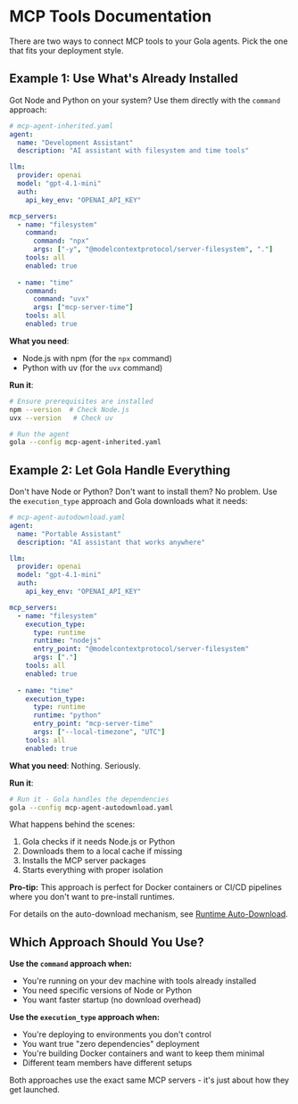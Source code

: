 # MCP Tools Documentation

There are two ways to connect MCP tools to your Gola agents. Pick the one that fits your deployment style.

## Example 1: Use What's Already Installed

Got Node and Python on your system? Use them directly with the `command` approach:

```yaml
# mcp-agent-inherited.yaml
agent:
  name: "Development Assistant"
  description: "AI assistant with filesystem and time tools"

llm:
  provider: openai
  model: "gpt-4.1-mini"
  auth:
    api_key_env: "OPENAI_API_KEY"

mcp_servers:
  - name: "filesystem"
    command:
      command: "npx"
      args: ["-y", "@modelcontextprotocol/server-filesystem", "."]
    tools: all
    enabled: true
    
  - name: "time"
    command:
      command: "uvx"
      args: ["mcp-server-time"]
    tools: all
    enabled: true
```

**What you need**: 
- Node.js with npm (for the `npx` command)
- Python with uv (for the `uvx` command)

**Run it**:
```bash
# Ensure prerequisites are installed
npm --version  # Check Node.js
uvx --version   # Check uv

# Run the agent
gola --config mcp-agent-inherited.yaml
```

## Example 2: Let Gola Handle Everything

Don't have Node or Python? Don't want to install them? No problem. Use the `execution_type` approach and Gola downloads what it needs:

```yaml
# mcp-agent-autodownload.yaml
agent:
  name: "Portable Assistant"
  description: "AI assistant that works anywhere"

llm:
  provider: openai
  model: "gpt-4.1-mini"
  auth:
    api_key_env: "OPENAI_API_KEY"

mcp_servers:
  - name: "filesystem"
    execution_type:
      type: runtime
      runtime: "nodejs"
      entry_point: "@modelcontextprotocol/server-filesystem"
      args: ["."]
    tools: all
    enabled: true
    
  - name: "time"
    execution_type:
      type: runtime
      runtime: "python"
      entry_point: "mcp-server-time"
      args: ["--local-timezone", "UTC"]
    tools: all
    enabled: true
```

**What you need**: Nothing. Seriously.

**Run it**:
```bash
# Run it - Gola handles the dependencies
gola --config mcp-agent-autodownload.yaml
```

What happens behind the scenes:
1. Gola checks if it needs Node.js or Python
2. Downloads them to a local cache if missing
3. Installs the MCP server packages
4. Starts everything with proper isolation

**Pro-tip:** This approach is perfect for Docker containers or CI/CD pipelines where you don't want to pre-install runtimes.

For details on the auto-download mechanism, see [Runtime Auto-Download](/runtime-autodownload).

## Which Approach Should You Use?

**Use the `command` approach when:**
- You're running on your dev machine with tools already installed
- You need specific versions of Node or Python
- You want faster startup (no download overhead)

**Use the `execution_type` approach when:**
- You're deploying to environments you don't control
- You want true "zero dependencies" deployment
- You're building Docker containers and want to keep them minimal
- Different team members have different setups

Both approaches use the exact same MCP servers - it's just about how they get launched.